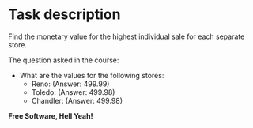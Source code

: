 # Task description
Find the monetary value for the highest individual sale for each separate store.

The question asked in the course:
* What are the values for the following stores:
    * Reno: (Answer: 499.99)
    * Toledo: (Answer: 499.98)
    * Chandler: (Answer: 499.98)

**Free Software, Hell Yeah!**
